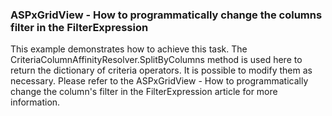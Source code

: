 <h3>ASPxGridView - How to programmatically change the columns filter in the FilterExpression</h3>
<div id="description">
This example demonstrates how to achieve this task. The CriteriaColumnAffinityResolver.SplitByColumns method is used here to return the dictionary of criteria operators. It is possible to modify them as necessary. Please refer to the ASPxGridView - How to programmatically change the column's filter in the FilterExpression article for more information.
</div>
<div id="implementation-details">
<!--<h4>Iimplementation details</h4>-->
</div>
